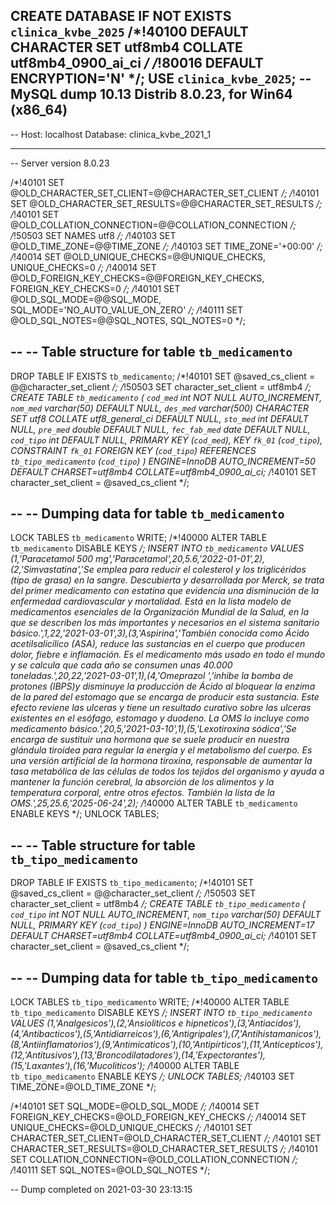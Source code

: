 CREATE DATABASE  IF NOT EXISTS `clinica_kvbe_2025` /*!40100 DEFAULT CHARACTER SET utf8mb4 COLLATE utf8mb4_0900_ai_ci */ /*!80016 DEFAULT ENCRYPTION='N' */;
USE `clinica_kvbe_2025`;
-- MySQL dump 10.13  Distrib 8.0.23, for Win64 (x86_64)
--
-- Host: localhost    Database: clinica_kvbe_2021_1
-- ------------------------------------------------------
-- Server version	8.0.23

/*!40101 SET @OLD_CHARACTER_SET_CLIENT=@@CHARACTER_SET_CLIENT */;
/*!40101 SET @OLD_CHARACTER_SET_RESULTS=@@CHARACTER_SET_RESULTS */;
/*!40101 SET @OLD_COLLATION_CONNECTION=@@COLLATION_CONNECTION */;
/*!50503 SET NAMES utf8 */;
/*!40103 SET @OLD_TIME_ZONE=@@TIME_ZONE */;
/*!40103 SET TIME_ZONE='+00:00' */;
/*!40014 SET @OLD_UNIQUE_CHECKS=@@UNIQUE_CHECKS, UNIQUE_CHECKS=0 */;
/*!40014 SET @OLD_FOREIGN_KEY_CHECKS=@@FOREIGN_KEY_CHECKS, FOREIGN_KEY_CHECKS=0 */;
/*!40101 SET @OLD_SQL_MODE=@@SQL_MODE, SQL_MODE='NO_AUTO_VALUE_ON_ZERO' */;
/*!40111 SET @OLD_SQL_NOTES=@@SQL_NOTES, SQL_NOTES=0 */;

--
-- Table structure for table `tb_medicamento`
--

DROP TABLE IF EXISTS `tb_medicamento`;
/*!40101 SET @saved_cs_client     = @@character_set_client */;
/*!50503 SET character_set_client = utf8mb4 */;
CREATE TABLE `tb_medicamento` (
  `cod_med` int NOT NULL AUTO_INCREMENT,
  `nom_med` varchar(50) DEFAULT NULL,
  `des_med` varchar(500) CHARACTER SET utf8 COLLATE utf8_general_ci DEFAULT NULL,
  `sto_med` int DEFAULT NULL,
  `pre_med` double DEFAULT NULL,
  `fec_fab_med` date DEFAULT NULL,
  `cod_tipo` int DEFAULT NULL,
  PRIMARY KEY (`cod_med`),
  KEY `fk_01` (`cod_tipo`),
  CONSTRAINT `fk_01` FOREIGN KEY (`cod_tipo`) REFERENCES `tb_tipo_medicamento` (`cod_tipo`)
) ENGINE=InnoDB AUTO_INCREMENT=50 DEFAULT CHARSET=utf8mb4 COLLATE=utf8mb4_0900_ai_ci;
/*!40101 SET character_set_client = @saved_cs_client */;

--
-- Dumping data for table `tb_medicamento`
--

LOCK TABLES `tb_medicamento` WRITE;
/*!40000 ALTER TABLE `tb_medicamento` DISABLE KEYS */;
INSERT INTO `tb_medicamento` VALUES (1,'Paracetamol 500 mg','Paracetamol',20,5.6,'2022-01-01',2),(2,'Simvastatina','Se emplea para reducir el colesterol y los triglicéridos (tipo de grasa) en la sangre. Descubierta y desarrollada por Merck, se trata del primer medicamento con estatina que evidencia una disminución de la enfermedad cardiovascular y mortalidad. Está en la lista modelo de medicamentos esenciales de la Organización Mundial de la Salud, en la que se describen los más importantes y necesarios en el sistema sanitario básico.',1,22,'2021-03-01',3),(3,'Aspirina','También conocida como Ácido acetilsalicílico (ASA), reduce las sustancias en el cuerpo que producen dolor, fiebre e inflamación. Es el medicamento más usado en todo el mundo y se calcula que cada año se consumen unas 40.000 toneladas.',20,22,'2021-03-01',1),(4,'Omeprazol ','inhibe la bomba de protones (IBPS)y disminuye la producción de Ácido al bloquear la enzima de la pared del estomago que se encarga de producir esta sustancia. Este efecto reviene las ulceras y tiene un resultado curativo sobre las ulceras existentes en el esófago, estomago y duodeno. La OMS lo incluye como medicamento básico.',20,5,'2021-03-10',1),(5,'Lexotiroxina sódica','Se encarga de sustituir una hormona que se suele producir en nuestra glándula tiroidea para regular la energía y el metabolismo del cuerpo. Es una versión artificial de la hormona tiroxina, responsable de aumentar la tasa metabólica de las células de todos los tejidos del organismo y ayuda a mantener la función cerebral, la absorción de los alimentos y la temperatura corporal, entre otros efectos. También la lista de la OMS.',25,25.6,'2025-06-24',2);
/*!40000 ALTER TABLE `tb_medicamento` ENABLE KEYS */;
UNLOCK TABLES;

--
-- Table structure for table `tb_tipo_medicamento`
--

DROP TABLE IF EXISTS `tb_tipo_medicamento`;
/*!40101 SET @saved_cs_client     = @@character_set_client */;
/*!50503 SET character_set_client = utf8mb4 */;
CREATE TABLE `tb_tipo_medicamento` (
  `cod_tipo` int NOT NULL AUTO_INCREMENT,
  `nom_tipo` varchar(50) DEFAULT NULL,
  PRIMARY KEY (`cod_tipo`)
) ENGINE=InnoDB AUTO_INCREMENT=17 DEFAULT CHARSET=utf8mb4 COLLATE=utf8mb4_0900_ai_ci;
/*!40101 SET character_set_client = @saved_cs_client */;

--
-- Dumping data for table `tb_tipo_medicamento`
--

LOCK TABLES `tb_tipo_medicamento` WRITE;
/*!40000 ALTER TABLE `tb_tipo_medicamento` DISABLE KEYS */;
INSERT INTO `tb_tipo_medicamento` VALUES (1,'Analgesicos'),(2,'Ansioliticos e hipneticos'),(3,'Antiacidos'),(4,'Antibacticos'),(5,'Antidiarreicos'),(6,'Antigripales'),(7,'Antihistamanicos'),(8,'Antiinflamatorios'),(9,'Antimicaticos'),(10,'Antipirticos'),(11,'Anticepticos'),(12,'Antitusivos'),(13,'Broncodilatadores'),(14,'Expectorantes'),(15,'Laxantes'),(16,'Mucoliticos');
/*!40000 ALTER TABLE `tb_tipo_medicamento` ENABLE KEYS */;
UNLOCK TABLES;
/*!40103 SET TIME_ZONE=@OLD_TIME_ZONE */;

/*!40101 SET SQL_MODE=@OLD_SQL_MODE */;
/*!40014 SET FOREIGN_KEY_CHECKS=@OLD_FOREIGN_KEY_CHECKS */;
/*!40014 SET UNIQUE_CHECKS=@OLD_UNIQUE_CHECKS */;
/*!40101 SET CHARACTER_SET_CLIENT=@OLD_CHARACTER_SET_CLIENT */;
/*!40101 SET CHARACTER_SET_RESULTS=@OLD_CHARACTER_SET_RESULTS */;
/*!40101 SET COLLATION_CONNECTION=@OLD_COLLATION_CONNECTION */;
/*!40111 SET SQL_NOTES=@OLD_SQL_NOTES */;

-- Dump completed on 2021-03-30 23:13:15
